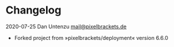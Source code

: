 # Changelog

2020-07-25 Dan Untenzu <mail@pixelbrackets.de>

  * Forked project from »pixelbrackets/deployment« version 6.6.0

